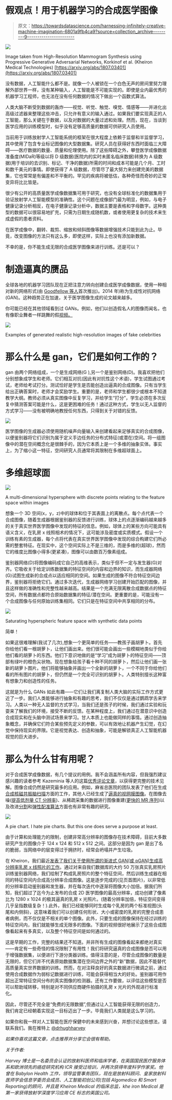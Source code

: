 # 假观点！用于机器学习的合成医学图像

> 原文：<https://towardsdatascience.com/harnessing-infinitely-creative-machine-imagination-6801a9fb4ca9?source=collection_archive---------9----------------------->

![](img/24d2de37fc5230e69a31ce3914b387c9.png)

Image taken from High-Resolution Mammogram Synthesis using Progressive Generative Adversarial Networks, Korkinof et al. (Kheiron Medical Technologies) [https://arxiv.org/abs/1807.03401](https://arxiv.org/abs/1807.03401)

没有数据，人工智能什么都不是。就像一个人被锁在一个白色无声的房间里努力理解外部世界一样，没有某种输入，人工智能是不可能实现的。即使是业内最优秀的机器学习工程师，也无法在没有任何数据的情况下做出一个函数式算法。

人类大脑不断受到数据的轰炸——视觉、听觉、触觉、嗅觉、情感等——并进化出高级过滤器来整理这些冲击，只允许有意义的输入通过。如果我们要实现真正的人工智能，那么关键在于数据，以及对数据的大量过滤和处理。然而，现在，当谈到医学应用的训练模型时，似乎没有足够高质量的数据可供研究人员使用。

当前用于训练放射学人工智能系统的框架在很大程度上依赖于监督和半监督学习，其中使用了包含专业标记图像的大型数据集。研究人员在获得好东西时面临三大障碍——医疗数据的数量、质量和伦理使用。除了这些障碍之外，攀登医学成像数据准备度(MIDaR)等级以将 D 级数据(医院内的实时未匿名临床数据)转换为 A 级数据(用于培训的去识别、标记、干净的数据)所需的时间和成本可能是几个月、工时和数千美元的事情。即使获得了 A 级数据，尽管尽了最大努力来创建完美的数据集，它也常常是有偏差和不平衡的。罕见的疾病将被低估，各种奇怪而奇妙的正常变异将比比皆是。

很少有公开的高质量医学成像数据集可用于研究，也没有全球标准化的数据集用于验证放射学人工智能模型的准确性。这个问题在成像部门最为明显，例如，与电子健康记录分析相反，在电子健康记录分析中，数据主要是表格和字母数字。这种类型的数据可以很容易地扩充，只需为日期生成随机数，或者使用更复杂的技术来生成虚假的患者资料。

在医学成像中，翻转、裁剪、缩放和倾斜图像等数据增强技术只能到此为止。毕竟，改变图像的方法只有这么多，即使这样，实际上也没有添加新数据。

不幸的是，你不能生成无限的合成医学图像来进行训练。还是可以？

# 制造逼真的赝品

全球各地的机器学习团队现在正把注意力转向创建合成医学成像数据，使用一种相对新的网络形式(由 [Goodfellow 等人](https://arxiv.org/abs/1406.2661)首次推出)。2014 年)称为生成性对抗网络(GAN)。这种趋势正在加速，关于医学图像生成的论文越来越多。

你可能已经在其他领域看到过 GANs。例如，他们以创造假名人的图像而闻名，也有像职业舞者一样跳舞的假[视频。](https://arxiv.org/pdf/1808.07371v1.pdf)

![](img/2b49089eb49b9468f7e0d50711f52017.png)

Examples of generated realistic high-resolution images of fake celebrities

# 那么什么是 gan，它们是如何工作的？

gan 由两个网络组成，一个是生成网络(G ),另一个是鉴别网络(D)。我喜欢把他们分别想象成学生和老师。它们相互对抗(因此有对抗性这个术语)，学生试图通过考试，老师给考试打分。测试恰好是学生是否能创造出逼真的合成图像。只有当学生给出正确答案时，老师才会奖励学生。重要的是，老师和学生都很少或根本不知道教学大纲。教师必须从真实图像中反复学习，并给学生“打分”，学生必须在多次反复中猜测答案可能是什么，这是更困难的任务！通过这种方式，学生以无人监督的方式学习——没有被明确地教授任何东西，只得到关于对错的反馈。

![](img/e673b8ad8ca300367a031f07f433a43e.png)

医学图像的生成器必须使用随机噪声向量输入来创建看起来足够真实的合成图像，以便鉴别器将它们识别为属于定义手边任务的分布式特征(或潜在)空间。将一组图像中的潜在空间概念化是很棘手的，因为它本质上是一个多维的抽象实体。事实上，为了缩小这一特征，空间研究人员通常将其限制在多维超球面上。

# 多维超球面

![](img/ac13d1e6d87c4326a671cfebd7d3cbe1.png)

A multi-dimensional hypersphere with discrete points relating to the feature space within images

想象一个 3D 空间(x，y，z)中的球体和位于其表面上的离散点。每个点代表一个合成图像，随着生成器根据鉴别器的反馈进行训练，球体上的点逐渐编码越来越多的关于真实世界医学图像中发现的特征的信息。例如，球体上的某些方向可能具有语义含义，在乳房 x 线照相术的情况下，这可能涉及密度或实质模式。假设一个训练有素的生成器，每个点将代表在真实世界医学图像中发现的综合构建它们所必需的整套特征。在现实中，这个空间实际上不是三维的，而是多维的(超球)，然而它的维度比图像小得多(更紧凑)，图像可以由数百万像素组成。

鉴别器网络(D)将图像编码成它自己的高维表示，类似于但不一定与发生器(G)对齐。它吸收关于给定训练数据集的特征空间的内容和边界的知识，而生成器网络(G)试图生成新的合成点以适应相同的空间。如果生成的图像不符合特征空间边界，鉴别器将拒绝它们。通过多次迭代，生成器网络学习创建开始匹配的图像，并且这样做的准确性和完整性越来越高。结果是一个充满无限离散合成数据点的特征空间，所有数据点都符合原始数据集的特征/潜在空间。更重要的是，可能没有一个合成图像与任何原始训练集相同。它们只是在特征空间中共享相同的分布。

![](img/ce21dc4f7ca3ddab5a7f8a02245ae1b5.png)

Saturating hyperspheric feature space with synthetic data points

简单！

如果这很难理解(我试了几次),想象一个更简单的任务——教孩子画胡萝卜。首先你给他们看一根胡萝卜，让他们画出来。他们很可能会画出一些模糊地类似于你给他们看的胡萝卜的东西。他们下意识地做的是“学习”成为胡萝卜的特征空间——顶部有绿叶的橙色尖状物。现在想象给孩子看十种不同的胡萝卜，然后让他们画一张新的胡萝卜图片。他们将能够抽象并画出一个全新的胡萝卜，一个不同于你给他们看的所有图片的胡萝卜，但仍然是一个完全可识别的胡萝卜。人类特别擅长这种富有想象力和创造性的任务。

这就是为什么 GANs 如此有趣——它们让我们离复制人类大脑的实际工作方式更近了一步。我们人类能够进行抽象和有趣的思考，我们不仅仅是通过鹦鹉学舌来学习。人类以一种无人监督的方式学习，当我们还是孩子的时候，我们通过实验和玩耍来了解我们的环境，接受不断的反馈。在某种程度上，我们通过在潜意识中创造合成现实和在头脑中测试场景来学习。甘人本质上也能做同样的事情。通过创造抽象概念，并确保它们符合某些预先定义的参数，可以有效地让机器产生幻觉，在幻觉中保持现实的界限。它是视觉表达、创造和抽象，可能是解锁真正人工智能机器视觉的巨大进步。

# 那么为什么甘有用呢？

对于合成医学成像数据，有几个提议的用例。我不会涵盖所有内容，但我强烈建议感兴趣的读者参考 Kazeminia 等人的这篇[优秀评论文章](https://arxiv.org/pdf/1809.06222.pdf)，以获得更完整的技术见解。图像合成仍然是研究最多的应用。例如，麻省总医院的团队发表了他们在生成[合成核磁共振脑扫描](https://www.zdnet.com/article/nvidia-researchers-generate-synthetic-brain-mri-images-for-ai-research/)方面的工作，其他人已经生成了[逼真的视网膜图像](https://arxiv.org/abs/1809.01410)。在图像去噪([提高低剂量 CT 分辨率](https://arxiv.org/abs/1802.05656))、从稀疏采集的数据进行图像重建([更快的 MR 序列](https://arxiv.org/abs/1803.01417))以及改进[分割](https://arxiv.org/abs/1810.00551)和[弹性配准算法](https://arxiv.org/abs/1805.02369)方面也有非常有趣的研究。

![](img/77b53b06aa3579a3f11fce4c45f51e31.png)

A pie chart. I hate pie charts. But this one does serve a purpose at least.

由于计算和处理能力的限制，创建非常高分辨率的图像存在技术障碍，目前大多数研究产生的图像介于 124 x 124 和 512 x 512 之间。这部分是因为 gan 是出了名的脆弱，当网络中的层变得过于拥挤时，经常会坍塌并产生垃圾。

在 Kheiron，我们最近[发表了我们关于使用所谓的渐进式 GAN(或 pGAN)生成高分辨率乳房 x 线照片的工作](https://arxiv.org/abs/1807.03401)。通过对来自我们数据库的大约 50 万张真实乳房照片训练鉴别器网络，我们绘制了构成乳房照片的整个特征空间，然后训练生成器在相同的特征空间内合成高分辨率合成图像。这是逐步完成的(见页首图片)，以非常低的分辨率启动鉴别器和发生器，并在每次迭代中逐渐将图像大小加倍。据我们所知，我们超过了迄今为止发布的合成 2D 医学图像的最高分辨率，成功创建了像素比为 1280 x 1024 的极其逼真的乳房 x 光照片。(随着分辨率加倍，特征空间变得几乎呈指数级复杂！).此外，我们已经能够同时生成每个乳房的两个标准视图(头尾和内侧斜)，这意味着我们可以创建任何形状、大小或密度的乳房的完整合成患者病例，而不仅仅是不相关的单个图像。此外，只要生成的图像保持在经过训练的特征空间内，我们就能够生成无限多的图像。下面的视频很好地展示了这些合成图像看起来有多真实，以及整个特征空间是如何通过的。

这是早期的工作，完整的结果还不知道。并非所有生成的图像看起来都绝对真实——肯定有一些奇怪的情况限制了有用性！我们将研究逼真的合成图像是否可以用于增强数据集，以便进行下游分类器训练。值得注意的是，尽管合成图像的数量是无限的，但它们并不代表原始数据集潜在空间边界之外的“新”数据，因此不能替代高质量真实世界数据的训练。然而，在对注释良好的真实数据进行微调之前，通过使用合成数据作为弱标记数据进行训练，可能会获得相当大的好处。鉴别器可用作超出正常特征空间分布的真实图像的检测器。还有工作要做，以评估这些模型是否可以帮助域转移，特别是对不同供应商硬件拍摄的乳房 x 光片的外观进行标准化。

因此，尽管还不完全是“免费的无限数据”,但通过让人工智能获得无限的创造力，我们肯定已经朝着实现这一目标迈出了一步。毕竟我们人类就是这么学习的。

如果你和我一样对人工智能在医疗保健中的未来感到兴奋，并想讨论这些想法，请联系我们。我在推特上 [@drhughharvey](http://twitter.com/drhughharvey)

*如果你喜欢这篇文章，点击推荐并分享它会很有帮助。*

*关于作者:*

*Harvey 博士是一名委员会认证的放射科医师和临床学者，在英国国民医疗服务体系和欧洲领先的癌症研究机构 ICR 接受过培训，并两次获得年度科学作家奖。他曾在 Babylon Health 工作，领导监管事务团队，现在是放射科顾问、皇家放射科医师学会信息学委员会成员、人工智能初创公司(包括 Algomedica 和 Smart Reporting)的顾问，并且是 Kheiron Medical 的临床总监，khe iron Medical 是第一家获得放射学深度学习应用 CE 标志的英国公司。*